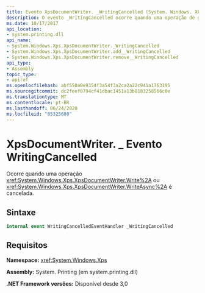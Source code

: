 ```yaml
---
title: Evento XpsDocumentWriter. _WritingCancelled (System. Windows. XPS)
description: O evento _WritingCancelled ocorre quando uma operação de gravação de XML Paper Specification (XPS) é cancelada no .NET.
ms.date: 10/17/2017
api_location:
- system.printing.dll
api_name:
- System.Windows.Xps.XpsDocumentWriter._WritingCancelled
- System.Windows.Xps.XpsDocumentWriter.add__WritingCancelled
- System.Windows.Xps.XpsDocumentWriter.remove__WritingCancelled
api_type:
- Assembly
topic_type:
- apiref
ms.openlocfilehash: abf550a0e9354f3a54f3a2ca2a22c941a1763195
ms.sourcegitcommit: dc2feef0794cf41dbac1451a13b8183258566c0e
ms.translationtype: MT
ms.contentlocale: pt-BR
ms.lasthandoff: 06/24/2020
ms.locfileid: "85325680"
---
```

# <a name="xpsdocumentwriter_writingcancelled-event"></a>XpsDocumentWriter. \_ Evento WritingCancelled

Ocorre quando uma operação <xref:System.Windows.Xps.XpsDocumentWriter.Write%2A> ou <xref:System.Windows.Xps.XpsDocumentWriter.WriteAsync%2A> é cancelada.

## <a name="syntax"></a>Sintaxe

``` csharp
internal event WritingCancelledEventHandler _WritingCancelled
```

## <a name="requirements"></a>Requisitos

**Namespace:** <xref:System.Windows.Xps>

**Assembly:** System. Printing (em system.printing.dll)

**.NET Framework versões:** Disponível desde 3,0
